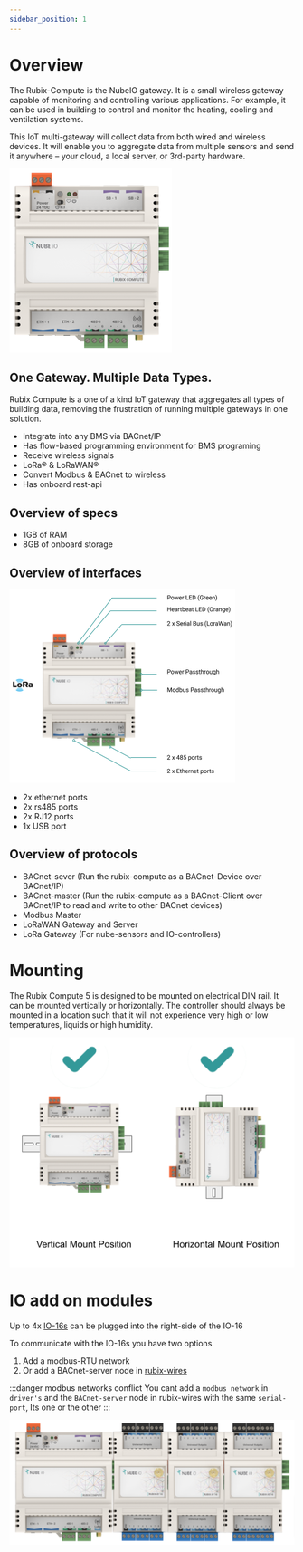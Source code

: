 ```yaml
---
sidebar_position: 1
---
```


# Overview

The Rubix-Compute is the NubeIO gateway. It is a small wireless gateway capable of monitoring and controlling various
applications. For example, it can be used in building to control and monitor the heating, cooling and ventilation
systems.


This IoT multi-gateway will collect data from both wired and wireless devices.
It will enable you to aggregate data from multiple sensors and send it anywhere – your cloud, a local server, or
3rd-party hardware.



![rc5.png](../../../img/rc5.png)

## One Gateway. Multiple Data Types.

Rubix Compute is a one of a kind IoT gateway that aggregates all types of building data, removing the frustration of
running multiple gateways in one solution.

* Integrate into any BMS via BACnet/IP
* Has flow-based programming environment for BMS programing
* Receive wireless signals
* LoRa® & LoRaWAN®
* Convert Modbus & BACnet to wireless
* Has onboard rest-api

## Overview of specs

* 1GB of RAM
* 8GB of onboard storage

## Overview of interfaces

![rc-overview.png](img/rc-overview.png)

* 2x ethernet ports
* 2x rs485 ports
* 2x RJ12 ports
* 1x USB port

## Overview of protocols

* BACnet-sever (Run the rubix-compute as a BACnet-Device over BACnet/IP)
* BACnet-master (Run the rubix-compute as a BACnet-Client over BACnet/IP to read and write to other BACnet devices)
* Modbus Master
* LoRaWAN Gateway and Server
* LoRa Gateway (For nube-sensors and IO-controllers)

# Mounting

The Rubix Compute 5 is designed to be mounted on electrical DIN rail. It can be mounted vertically or horizontally. The
controller should always be mounted in a location such that it will not experience very high or low temperatures,
liquids or high humidity.

![mounting.png](img/mounting.png)

# IO add on modules

Up to 4x [IO-16s](../../io-controllers/IO-16/overview.md) can be plugged into the right-side of the IO-16

To communicate with the IO-16s you have two options
1. Add a modbus-RTU network
2. Or add a BACnet-server node in [rubix-wires](../../../../rubix-ce/wires/bacnet.md)

:::danger modbus networks conflict
You cant add a `modbus network` in `driver's` and the `BACnet-server` node in rubix-wires with the same `serial-port`, Its one or the other
:::


![rc-with-io16s.png](img/rc-with-io16s.png)